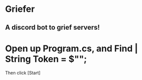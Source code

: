 # Griefer
A discord bot to grief servers!
-------------------------------
# Open up Program.cs, and Find | String Token = $"<Put Token Here>";
  Then click [Start]
